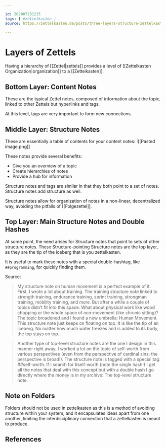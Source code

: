 ```yaml
---

id: 202007231215
tags: [ #zettelkasten ]
source: https://zettelkasten.de/posts/three-layers-structure-zettelkasten/

---
```


# Layers of Zettels
Having a hierarchy of [[Zettel|zettels]] provides a level of [[Zettelkasten Organization|organization]] to a [[Zettelkasten]].

## Bottom Layer: Content Notes
These are the typical Zettel notes, composed of information about the topic, linked to other Zettels but hyperlinks and tags.

At this level, tags are very important to form new connections.

## Middle Layer: Structure Notes
These are essentially a table of contents for your content notes:
![[Pasted image.png]]

These notes provide several benefits:
- Give you an overview of a topic 
- Create hierarchies of notes
- Provide a hub for information

Structure notes and tags are similar in that they both point to a set of notes. Structure notes add structure as well.

Structure notes allow for organization of notes in a non-linear, decentralized way, avoiding the pitfalls of [[Folgezettel]].

## Top Layer: Main Structure Notes and Double Hashes
At some point, the need arises for Structure notes that point to sets of other structure notes. These Structure-pointing Structure notes are the top layer, as they are the tip of the iceberg that is you zettelkasten.

It is useful to mark these notes with a special double-hashtag, like `##programming`, for quickly finding them.

Source:
>My structure note on human movement is a perfect example of it. First, I wrote a lot about training. The training structure note linked to strength training, endurance training, sprint training, strongman training, mobility training, and more. But after a while a couple of topics didn’t fit into this space. What about physical work like wood chopping or the whole space of non-movement (like chronic sitting)? The topic broadened and I found a new umbrella: Human Movement. This structure note just keeps on floating on top. It is like the tip of an iceberg. No matter how much water freezes and is added to its body, the top stays on top.

>Another type of top-level structure notes are the one I design in this manner right away. I worked a lot on the topic of self-worth from various perspectives (even from the perspective of cardinal sins; the perspective is broad!). The structure note is tagged with a special tag: ##self-worth. If I search for #self-worth (note the single hash!) I get all the notes that deal with this concept but with a double hash I go directly where the money is in my archive: The top-level structure note. 

## Note on Folders
Folders should not be used in zettelkasten as this is a method of avoiding structure within your system, and it encapsulates ideas apart from one another, limiting the interdisciplinary connection that a zettelkasten is meant to produce.

## References

